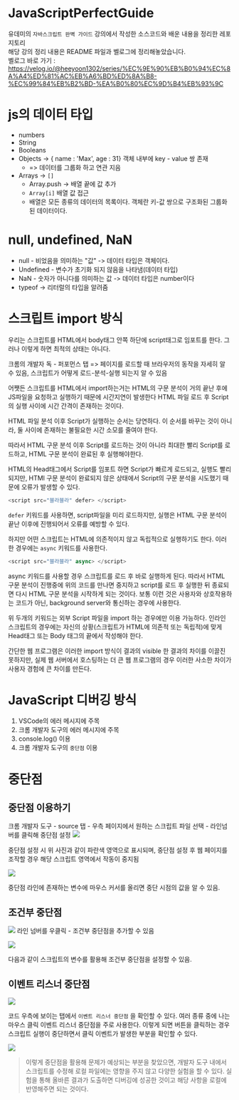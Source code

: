 # JavaScriptPerfectGuide
유데미의 `자바스크립트 완벽 가이드` 강의에서 작성한 소스코드와 배운 내용을 정리한 레포지토리 <br/>
해당 강의 정리 내용은 README 파일과 벨로그에 정리해놓았습니다. <br/>
벨로그 바로 가기 : https://velog.io/@heeyoon1302/series/%EC%9E%90%EB%B0%94%EC%8A%A4%ED%81%AC%EB%A6%BD%ED%8A%B8-%EC%99%84%EB%B2%BD-%EA%B0%80%EC%9D%B4%EB%93%9C

# js의 데이터 타입
- numbers
- String
- Booleans
- Objects -> { name : 'Max', age : 31} 객체 내부에 key - value 쌍 존재 
  -  => 데이터를 그룹화 하고 연관 지음
- Arrays -> `[]`
  - Array.push -> 배열 끝에 값 추가
  - `Array[i]` 배열 값 접근
  - 배열은 모든 종류의 데이터의 목록이다.
객체란 키-값 쌍으로 구조화된 그룹화된 데이터이다.

# null, undefined, NaN
- null - 비었음을 의미하는 "값" -> 데이터 타입은 객체이다.
- Undefined - 변수가 초기화 되지 않음을 나타냄(데이터 타입)
- NaN - 숫자가 아니다를 의미하는 값 -> 데이터 타입은 number이다
- typeof -> 리터럴의 타입을 알려줌


# 스크립트 import 방식
우리는 스크립트를 HTML에서 body태그 안쪽 하단에 script태그로 임포트를 한다. 그러나 이렇게 하면 최적의 상태는 아니다.

크롬의 개발자 독 - 퍼포먼스 탭 =>  페이지를 로드할 때 브라우저의 동작을 자세히 알 수 있음, 스크립트가 어떻게 로드-분석-실행 되는지 알 수 있음

어쨋든 스크립트를 HTML에서 import하는거는 HTML의 구문 분석이 거의 끝난 후에 JS파일을 요청하고 실행하기 때문에 시간지연이 발생한다
HTML 파일 로드 후 Script의 실행 사이에 시간 간격이 존재하는 것이다.

HTML 파일 분석 이후 Script가 실행하는 순서는 당연하다. 이 순서를 바꾸는 것이 아니라, 둘 사이에 존재하는 불필요한 시간 소모를 줄여야 한다.

따라서 HTML 구문 분석 이후 Script를 로드하는 것이 아니라 최대한 빨리 Script를 로드하고, HTML 구문 분석이 완료된 후 실행해야한다.

HTML의 Head태그에서 Script를 임포트 하면 Script가 빠르게 로드되고, 실행도 빨리 되지만, HTMl 구문 분석이 완료되지 않은 상태에서 Script의 구문 분석을 시도했기 때문에 오류가 발생할 수 있다.

```JavaScript
<script src="블라블라" defer> </script>
```
`defer` 키워드를 사용하면, script파일을 미리 로드하지만, 실행은 HTML 구문 분석이 끝난 이후에 진행되어서 오류를 예방할 수 있다.

하지만 어떤 스크립트는 HTML에 의존적이지 않고 독립적으로 실행하기도 한다. 이러한 경우에는 `async` 키워드를 사용한다.
```JavaScript
<script src="블라블라" async> </script>
```
async 키워드를 사용할 경우 스크립트를 로드 후 바로 실행하게 된다. 따라서 HTML 구문 분석이 진행중에 위의 코드를 만나면 중지하고 script를 로드 후 실행한 뒤 종료되면 다시 HTML 구문 분석을 시작하게 되는 것이다. 보통 이런 것은 사용자와 상호작용하는 코드가 아닌, background server와 통신하는 경우에 사용한다.

위 두개의 키워드는 외부 Script 파일을 import 하는 경우에만 이용 가능하다. 인라인 스크립트의 경우에는 자신의 상황(스크립트가 HTML에 의존적 또는 독립적)에 맞게 Head태그 또는 Body 태그의 끝에서 작성해야 한다.

간단한 웹 프로그램은 이러한 import 방식이 결과의 visible 한 결과의 차이를 이끌진 못하지만, 실제 웹 서버에서 호스팅하는 더 큰 웹 프로그램의 경우 이러한 사소한 차이가 사용자 경험에 큰 차이를 만든다.

# JavaScript 디버깅 방식
1. VSCode의 에러 메시지에 주목
2. 크롬 개발자 도구의 에러 메시지에 주목
3. console.log() 이용
4. 크롬 개발자 도구의 `중단점` 이용

# 중단점

## 중단점 이용하기
  크롬 개발자 도구 - source 탭 - 우측 페이지에서 원하는 스크립트 파일 선택 - 라인넘버를 클릭해 중단점 설정
![](https://velog.velcdn.com/images/heeyoon1302/post/65d09810-7b8f-4269-aad8-495d76c6c599/image.png)

중단점 설정 시 위 사진과 같이 파란색 영역으로 표시되며, 중단점 설정 후 웹 페이지를 조작할 경우 해당 스크립트 영역에서 작동이 중지됨

![](https://velog.velcdn.com/images/heeyoon1302/post/4ae461bf-ab8a-4aa9-a23c-75c70a97de0d/image.png)

중단점 라인에 존재하는 변수에 마우스 커서를 올리면 중단 시점의 값을 알 수 있음.

## 조건부 중단점

![](https://velog.velcdn.com/images/heeyoon1302/post/72f5177e-cd70-4171-87b1-e42ff5e86df6/image.png)
라인 넘버를 우클릭 - 조건부 중단점을 추가할 수 있음

![](https://velog.velcdn.com/images/heeyoon1302/post/09e2d928-5993-4111-b406-9465a73fcdfe/image.png)

다음과 같이 스크립트의 변수를 활용해 조건부 중단점을 설정할 수 있음.

## 이벤트 리스너 중단점
![](https://velog.velcdn.com/images/heeyoon1302/post/f8cd7aaa-db3c-4672-b35c-dd7261dc19c3/image.png)

코드 우측에 보이는 탭에서 `이벤트 리스너 중단점` 을 확인할 수 있다. 여러 종류 중에 나는 마우스 클릭 이벤트 리스너 중단점을 주로 사용한다. 이렇게 되면 버튼을 클릭하는 경우 스크립트 실행이 중단하면서 클릭 이벤트가 발생한 부분을 확인할 수 있다.

![](https://velog.velcdn.com/images/heeyoon1302/post/4b154a38-455f-4fd6-9d09-eca913c0da0e/image.png)

> 이렇게 중단점을 활용해 문제가 예상되는 부분을 찾았으면, 개발자 도구 내에서 스크립트를 수정해 로컬 파일에는 영향을 주지 않고 다양한 실험을 할 수 있다. 실험을 통해 올바른 결과가 도출하면 디버깅에 성공한 것이고 해당 사항을 로컬에 반영해주면 되는 것이다.

